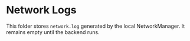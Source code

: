 # Network Logs

This folder stores `network.log` generated by the local NetworkManager. It remains empty until the backend runs.
